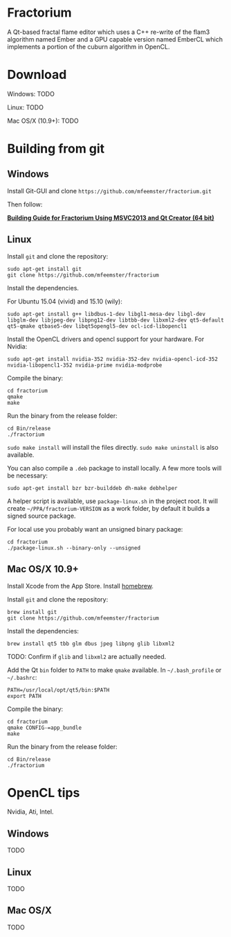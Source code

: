 Fractorium
==========

A Qt-based fractal flame editor which uses a C++ re-write of the flam3 algorithm
named Ember and a GPU capable version named EmberCL which implements a portion
of the cuburn algorithm in OpenCL.

# Download

Windows: TODO

Linux: TODO

Mac OS/X (10.9+): TODO

# Building from git

## Windows
Install Git-GUI and clone `https://github.com/mfeemster/fractorium.git`

Then follow:

[**Building Guide for Fractorium Using MSVC2013 and Qt Creator (64 bit)**](Data/BuildGuideQtCreator.md)

## Linux

Install `git` and clone the repository:

```
sudo apt-get install git
git clone https://github.com/mfeemster/fractorium
```

Install the dependencies.

For Ubuntu 15.04 (vivid) and 15.10 (wily):

```
sudo apt-get install g++ libdbus-1-dev libgl1-mesa-dev libgl-dev libglm-dev libjpeg-dev libpng12-dev libtbb-dev libxml2-dev qt5-default qt5-qmake qtbase5-dev libqt5opengl5-dev ocl-icd-libopencl1
```

Install the OpenCL drivers and opencl support for your hardware. For Nvidia:

```
sudo apt-get install nvidia-352 nvidia-352-dev nvidia-opencl-icd-352 nvidia-libopencl1-352 nvidia-prime nvidia-modprobe
```

Compile the binary:

```
cd fractorium
qmake
make
```

Run the binary from the release folder:

```
cd Bin/release
./fractorium
```

`sudo make install` will install the files directly. `sudo make uninstall` is
also available.

You can also compile a `.deb` package to install locally. A few more tools will
be necessary:

```
sudo apt-get install bzr bzr-builddeb dh-make debhelper
```

A helper script is available, use `package-linux.sh` in the project root. It
will create `~/PPA/fractorium-VERSION` as a work folder, by default it builds a
signed source package.

For local use you probably want an unsigned binary package:

```
cd fractorium
./package-linux.sh --binary-only --unsigned
```

## Mac OS/X 10.9+

Install Xcode from the App Store. Install [homebrew](http://brew.sh/).

Install `git` and clone the repository:

```
brew install git
git clone https://github.com/mfeemster/fractorium
```

Install the dependencies:

```
brew install qt5 tbb glm dbus jpeg libpng glib libxml2
```

TODO: Confirm if `glib` and `libxml2` are actually needed.

Add the Qt `bin` folder to `PATH` to make `qmake` available. In
`~/.bash_profile` or `~/.bashrc`:

```
PATH=/usr/local/opt/qt5/bin:$PATH
export PATH
```

Compile the binary:

```
cd fractorium
qmake CONFIG-=app_bundle
make
```

Run the binary from the release folder:

```
cd Bin/release
./fractorium
```

# OpenCL tips

Nvidia, Ati, Intel.

## Windows

TODO

## Linux

TODO

## Mac OS/X

TODO
